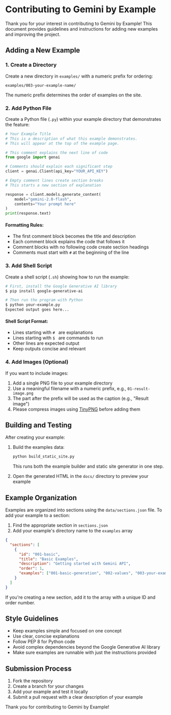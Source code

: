 # Contributing to Gemini by Example

Thank you for your interest in contributing to Gemini by Example! This document provides guidelines and instructions for adding new examples and improving the project.

## Adding a New Example

### 1. Create a Directory

Create a new directory in `examples/` with a numeric prefix for ordering:

```
examples/003-your-example-name/
```

The numeric prefix determines the order of examples on the site.

### 2. Add Python File

Create a Python file (`.py`) within your example directory that demonstrates the feature:

```python
# Your Example Title
# This is a description of what this example demonstrates.
# This will appear at the top of the example page.

# This comment explains the next line of code
from google import genai

# Comments should explain each significant step
client = genai.Client(api_key="YOUR_API_KEY")

# Empty comment lines create section breaks
# This starts a new section of explanation

response = client.models.generate_content(
    model="gemini-2.0-flash", 
    contents="Your prompt here"
)
print(response.text)
```

#### Formatting Rules:

- The first comment block becomes the title and description
- Each comment block explains the code that follows it
- Comment blocks with no following code create section headings
- Comments must start with `#` at the beginning of the line

### 3. Add Shell Script

Create a shell script (`.sh`) showing how to run the example:

```sh
# First, install the Google Generative AI library
$ pip install google-generative-ai

# Then run the program with Python
$ python your-example.py
Expected output goes here...
```

#### Shell Script Format:

- Lines starting with `# ` are explanations
- Lines starting with `$ ` are commands to run
- Other lines are expected output
- Keep outputs concise and relevant

### 4. Add Images (Optional)

If you want to include images:

1. Add a single PNG file to your example directory
2. Use a meaningful filename with a numeric prefix, e.g., `01-result-image.png`
3. The part after the prefix will be used as the caption (e.g., "Result image")
4. Please compress images using [TinyPNG](https://tinypng.com/) before adding them

## Building and Testing

After creating your example:

1. Build the examples data:
   ```sh
   python build_static_site.py
   ```

   This runs both the example builder and static site generator in one step.

2. Open the generated HTML in the `docs/` directory to preview your example

## Example Organization

Examples are organized into sections using the `data/sections.json` file. To add your example to a section:

1. Find the appropriate section in `sections.json`
2. Add your example's directory name to the `examples` array

```json
{
  "sections": [
    {
      "id": "001-basic",
      "title": "Basic Examples",
      "description": "Getting started with Gemini API",
      "order": 1,
      "examples": ["001-basic-generation", "002-values", "003-your-example-name"]
    }
  ]
}
```

If you're creating a new section, add it to the array with a unique ID and order number.

## Style Guidelines

- Keep examples simple and focused on one concept
- Use clear, concise explanations
- Follow PEP 8 for Python code
- Avoid complex dependencies beyond the Google Generative AI library
- Make sure examples are runnable with just the instructions provided

## Submission Process

1. Fork the repository
2. Create a branch for your changes
3. Add your example and test it locally
4. Submit a pull request with a clear description of your example

Thank you for contributing to Gemini by Example!
